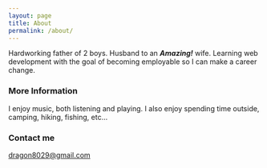 ```yaml
---
layout: page
title: About
permalink: /about/
---
```


Hardworking father of 2 boys. Husband to an **_Amazing!_** wife. 
Learning web development with the goal of becoming employable so I can make a career change. 

### More Information

I enjoy music, both listening and playing.  I also enjoy spending time outside, camping, hiking, fishing, etc...

### Contact me

[dragon8029@gmail.com](mailto:dragon8029@gmail.com)